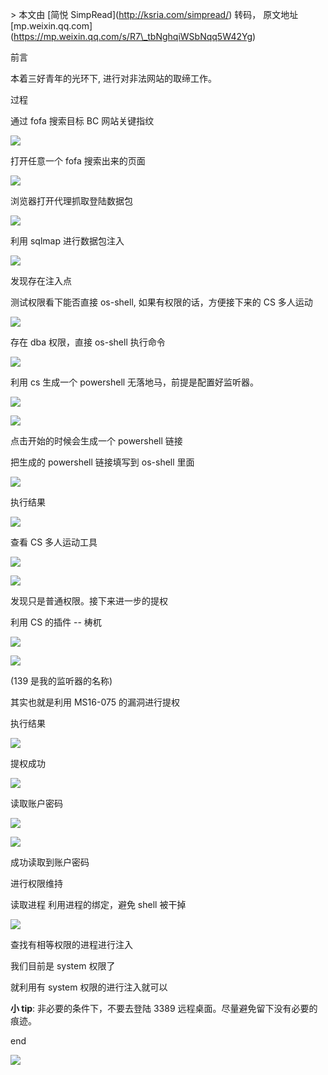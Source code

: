 \> 本文由 \[简悦 SimpRead\](http://ksria.com/simpread/) 转码， 原文地址 \[mp.weixin.qq.com\](https://mp.weixin.qq.com/s/R7\_tbNghqiWSbNqq5W42Yg)

前言

本着三好青年的光环下, 进行对非法网站的取缔工作。

过程

通过 fofa 搜索目标 BC 网站关键指纹

![](https://mmbiz.qpic.cn/mmbiz_png/RXib24CCXQ09xQ7frAX1Yx0oFCQphLBWhLWomcXg7tcbBQM8FO4KXReLRv5oT1l2VqzfPxnoEtVbEJgXu59nYKg/640?wx_fmt=png)

打开任意一个 fofa 搜索出来的页面

![](https://mmbiz.qpic.cn/mmbiz_png/RXib24CCXQ09xQ7frAX1Yx0oFCQphLBWhOpDlSJOMaVlGTe00oZiaYuVo0dYv0PkLEtdq0lBsLwZsonIkTnJCWtQ/640?wx_fmt=png)

浏览器打开代理抓取登陆数据包

![](https://mmbiz.qpic.cn/mmbiz_png/RXib24CCXQ09xQ7frAX1Yx0oFCQphLBWhnnGgiceRVo0iaCvLvfL8fX70w7cz7TSJ9XaJQicZQ1FwqPjiahujtjgYdQ/640?wx_fmt=png)

利用 sqlmap 进行数据包注入

![](https://mmbiz.qpic.cn/mmbiz_png/RXib24CCXQ09xQ7frAX1Yx0oFCQphLBWhx7ZreplnWa673D8AibNdKfnsdePG2YYSo4pWtInIw6mnayrPPJyMiczw/640?wx_fmt=png)

发现存在注入点

测试权限看下能否直接 os-shell, 如果有权限的话，方便接下来的 CS 多人运动

![](https://mmbiz.qpic.cn/mmbiz_png/RXib24CCXQ09xQ7frAX1Yx0oFCQphLBWhVnlWC5oiaA57gpHP8ayowQc3LC037sLtC5Wmz6UqiblsvEeibFxFF5bkw/640?wx_fmt=png)

存在 dba 权限，直接 os-shell 执行命令

![](https://mmbiz.qpic.cn/mmbiz_png/RXib24CCXQ09xQ7frAX1Yx0oFCQphLBWhMdum25rOHmAj74VoEJ50wh5SvOVibHBfnm3kxelialIaFrXWFgiatve6g/640?wx_fmt=png)

利用 cs 生成一个 powershell 无落地马，前提是配置好监听器。

![](https://mmbiz.qpic.cn/mmbiz_png/RXib24CCXQ09xQ7frAX1Yx0oFCQphLBWhbVXGQGhWekZIYPX0WWfNUapadGkbJlT9epKVZAoIOEBpDDGO9DicbXw/640?wx_fmt=png)

![](https://mmbiz.qpic.cn/mmbiz_png/RXib24CCXQ09xQ7frAX1Yx0oFCQphLBWhhavzkQj7knCLt8iaN1ZE7rciacBHGiccmylr2gTHicywzfZa0icOh9kwUcA/640?wx_fmt=png)

点击开始的时候会生成一个 powershell 链接

把生成的 powershell 链接填写到 os-shell 里面

![](https://mmbiz.qpic.cn/mmbiz_png/RXib24CCXQ09xQ7frAX1Yx0oFCQphLBWheTpmglz6phbXlvtknbEUPyiaxBzxlSw215jOEsMZOOnyGwyZ866KBhA/640?wx_fmt=png)

执行结果

![](https://mmbiz.qpic.cn/mmbiz_png/RXib24CCXQ09xQ7frAX1Yx0oFCQphLBWhbCAiaNC1rngIsqC3OkLiaEaoJSxlGVrlNBVoULqGSxKUGwzaMNlicibVNA/640?wx_fmt=png)

查看 CS 多人运动工具

![](https://mmbiz.qpic.cn/mmbiz_png/RXib24CCXQ09xQ7frAX1Yx0oFCQphLBWhhKpIEThBATrNRx5kHBURp1S7SZGd1buh0kP3UcS7JVLBUezicJDulrw/640?wx_fmt=png)

![](https://mmbiz.qpic.cn/mmbiz_png/RXib24CCXQ09xQ7frAX1Yx0oFCQphLBWhics8DTFUSZXhWzYpyCv210ia1A74H3YFqJoFokej7rwEzljwbIib2QqUQ/640?wx_fmt=png)

发现只是普通权限。接下来进一步的提权

利用 CS 的插件 -- 梼杌

![](https://mmbiz.qpic.cn/mmbiz_png/RXib24CCXQ09xQ7frAX1Yx0oFCQphLBWhAHCpu2OeJA4663AFvfnYwGecg4Eje6IVlssADtvt3dgL2z5A5loLEg/640?wx_fmt=png)

![](https://mmbiz.qpic.cn/mmbiz_png/RXib24CCXQ09xQ7frAX1Yx0oFCQphLBWhskaF9xdKOU4B4Onj37dsr4L6jPWZXQSGTaBpo6MXibaTe60t7JpoibdA/640?wx_fmt=png)

(139 是我的监听器的名称)

其实也就是利用 MS16-075 的漏洞进行提权

执行结果

![](https://mmbiz.qpic.cn/mmbiz_png/RXib24CCXQ09xQ7frAX1Yx0oFCQphLBWhr3YwibXuk7VBcV0pdancHgP2gDgFxfoDS24WbLHspfIURiaxg6ZMXPZQ/640?wx_fmt=png)

提权成功

![](https://mmbiz.qpic.cn/mmbiz_png/RXib24CCXQ09xQ7frAX1Yx0oFCQphLBWh3EwIDicQiaFUtBicwroTqM2KrPCzNSjPqhLiaNGfJRfcDy8ZtoKUM7qm9w/640?wx_fmt=png)

读取账户密码

![](https://mmbiz.qpic.cn/mmbiz_png/RXib24CCXQ09xQ7frAX1Yx0oFCQphLBWhNqFDmayBDRMAOGTO9mejb5RVzjqIdicatDkQW9gcudTby8aibHvgicdbg/640?wx_fmt=png)

![](https://mmbiz.qpic.cn/mmbiz_png/RXib24CCXQ09xQ7frAX1Yx0oFCQphLBWhJibaRlIJEHTczIhkfDnDB3Mjea1TzIdkKsv9ejxpFycbZJyTfMdIXYQ/640?wx_fmt=png)

成功读取到账户密码

进行权限维持

读取进程 利用进程的绑定，避免 shell 被干掉

![](https://mmbiz.qpic.cn/mmbiz_png/RXib24CCXQ09xQ7frAX1Yx0oFCQphLBWhPX1DYicJrg1QW7A2NEQwO49twicZfVqNC6k22ObrQjsINLekickibVebicA/640?wx_fmt=png)

查找有相等权限的进程进行注入

我们目前是 system 权限了

就利用有 system 权限的进行注入就可以

**小 tip**: 非必要的条件下，不要去登陆 3389 远程桌面。尽量避免留下没有必要的痕迹。

end

  

![](https://mmbiz.qpic.cn/mmbiz_png/RXib24CCXQ09xQ7frAX1Yx0oFCQphLBWhicicley20IZcF5iabiaEEA9ib4tyjqEepFAuplERldD6UahiccwvIPlj5qiaA/640?wx_fmt=png)